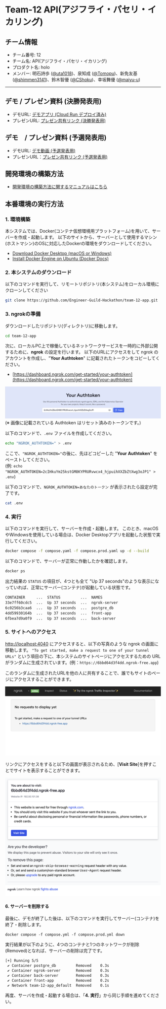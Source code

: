 # Team-12 API(アジフライ・パセリ・イカリング)

## チーム情報
- チーム番号: 12
- チーム名: API(アジフライ・パセリ・イカリング)
- プロダクト名: holo
- メンバー: 明石詩歩 ([@uta1018](https://github.com/uta1018))、泉知成 ([@Tomopu](https://github.com/Tomopu))、新免友基 ([@shimmen3141](https://github.com/shimmen3141))、鈴木智優 ([@CShoku](https://github.com/CShoku))、幸坂舞優 ([@maiyu-u](https://github.com/maiyu-u))

---
## デモ / プレゼン資料 (決勝発表用)
- デモURL: [デモアプリ (Cloud Run デプロイ済み)](https://front-app-708894055394.asia-northeast1.run.app/)
- プレゼンURL: [プレゼン共有リンク (決勝発表用)](https://www.canva.com/design/DAGzSSSvAhI/Ez1ez1ucViRoiqvadjzzLg/view?utm_content=DAGzSSSvAhI&utm_campaign=designshare&utm_medium=link2&utm_source=uniquelinks&utlId=hd27973a38d)

## デモ　/ プレゼン資料 (予選発表用)
- デモURL: [デモ動画 (予選発表用)](https://drive.google.com/file/d/1O-P8ADvdTSPMdaQi1md53s76T8jFakQn/view?usp=share_link)
- プレゼンURL：[プレゼン共有リンク (予選発表用)](https://www.canva.com/design/DAGyvV7xHEw/HdBF_WemKPQ5FikKThroBQ/view?utm_content=DAGyvV7xHEw&utm_campaign=designshare&utm_medium=link2&utm_source=uniquelinks&utlId=he880c6234f)


## 開発環境の構築方法
- [開発環境の構築方法に関するマニュアルはこちら](./docs/dev_environment.md)

## 本番環境の実行方法
### 1. 環境構築
本システムでは、Docker(コンテナ仮想環境用プラットフォーム)を用いて、サーバーを作成・起動します。
以下のサイトから、サーバーとして使用するマシン(ホストマシン)のOSに対応したDockerの環境をダウンロードしてください。
- [Download Docker Desktop (macOS or Windows)](https://www.docker.com/products/docker-desktop/)
- [Install Docker Engine on Ubuntu (Docker Docs)](https://docs.docker.com/engine/install/ubuntu/)

### 2. 本システムのダウンロード
以下のコマンドを実行して、リモートリポジトリ(本システム)をローカル環境にクローンしてください
```bash
git clone https://github.com/Engineer-Guild-Hackathon/team-12-app.git
```

### 3. ngrokの準備
ダウンロードしたリポジトリ(ディレクトリ)に移動します。
```bash
cd team-12-app
```
次に、ローカルPC上で稼働しているネットワークサービスを一時的に外部公開するために、**ngrok** の設定を行います。
以下のURLにアクセスをして ngrok のアカウントを作成し、"**Your Authtoken**" に記載されたトークンをコピーしてください。
- [https://dashboard.ngrok.com/get-started/your-authtoken](https://dashboard.ngrok.com/get-started/your-authtoken)

![ngrok-0](./docs/imgs/readme/ngrok-0.png)
(※ 画像に記載されている Authtoken はリセット済みのトークンです。)

以下のコマンドで、`.env` ファイルを作成してください。
```bash
echo "NGROK_AUTHTOKEN=" > .env
```
ここで、`"NGROK_AUTHTOKEN="`の後に、先ほどコピーした  "**Your Authtoken**" をペーストしてください。  
(例: `echo "NGROK_AUTHTOKEN=2cIHkuYm25kstGM8KYPRURvwcx4_hjpuihXXZbZtXwg3oJP1" > .env`)

以下のコマンドで、`NGROK_AUTHTOKEN=あなたのトークン` が表示されたら設定が完了です。
```bash
cat .env
```

### 4. 実行
以下のコマンドを実行して、サーバーを作成・起動します。
このとき、macOSやWindowsを使用している場合は、Docker Desktopアプリを起動した状態で実行してください。

```bash
docker compose -f compose.yaml -f compose.prod.yaml up -d --build
```
以下のコマンドで、サーバーが正常に作動したかを確認します。
```bash
docker ps
```
出力結果の `STATUS` の項目が、4つとも全て "Up 37 seconds"のような表示になっていれば、正常にサーバー(コンテナ)が起動している状態です。

```bash
CONTAINER     ...  STATUS         ...  NAMES
33e7ff60cdc5  ...  Up 37 seconds  ...  ngrok-server
6c0256b3caa6  ...  Up 37 seconds  ...  postgre_db
4dd59930164b  ...  Up 37 seconds  ...  front-app
6fbea7d9a0f9  ...  Up 37 seconds  ...  back-server
```

### 5. サイトへのアクセス
[http://localhost:4040](http://localhost:4040) にアクセスすると、以下の写真のような ngrok の画面に移動します。
`"To get started, make a request to one of your tunnel URLs"` という項目の下に、本システムのサイトページにアクセスするための URL がランダムに生成されています。(例：`https://6bbd64d3f4dd.ngrok-free.app`)

このランダムに生成されたURLを他の人に共有することで、誰でもサイトのページにアクセスすることができます。

![ngrok-1](./docs/imgs/readme/ngrok-1.png)

リンクにアクセスをすると以下の画面が表示されるため、[**Visit Site**]を押すことでサイトを表示することができます。

![ngrok-2](./docs/imgs/readme/ngrok-2.png)


#### 6. サーバーを削除する
最後に、デモが終了した後は、以下のコマンドを実行してサーバー(コンテナ)を終了・削除します。

```shell
docker compose -f compose.yml -f compose.prod.yml down
```

実行結果が以下のように、4つのコンテナと1つのネットワークが削除(Removed)となれば、サーバーの削除は完了です。

```shell
[+] Running 5/5
 ✔ Container postgre_db         Removed    0.3s
 ✔ Container ngrok-server       Removed    0.3s
 ✔ Container back-server        Removed    0.3s
 ✔ Container front-app          Removed    0.2s
 ✔ Network team-12-app_default  Removed    0.1s
```
再度、サーバを作成・起動する場合は、「**4. 実行**」から同じ手順を進めてください。




